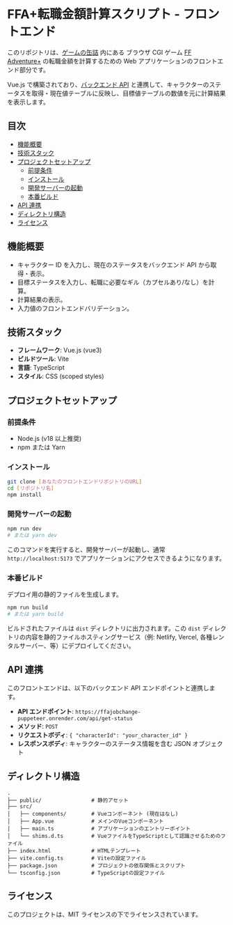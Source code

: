 # FFA+転職金額計算スクリプト - フロントエンド

このリポジトリは、[ゲームの缶詰](http://www.game-can.com/) 内にある ブラウザ CGI ゲーム [FF Adventure+](http://www.game-can.com/ffa/others.cgi) の転職金額を計算するための Web アプリケーションのフロントエンド部分です。

Vue.js で構築されており、[バックエンド API](https://github.com/abematsu-shingo/ffaJobchange-puppeteer) と連携して、キャラクターのステータスを取得・現在値テーブルに反映し、目標値テーブルの数値を元に計算結果を表示します。

## 目次

-   [機能概要](#機能概要)
-   [技術スタック](#技術スタック)
-   [プロジェクトセットアップ](#プロジェクトセットアップ)
    -   [前提条件](#前提条件)
    -   [インストール](#インストール)
    -   [開発サーバーの起動](#開発サーバーの起動)
    -   [本番ビルド](#本番ビルド)
-   [API 連携](#api連携)
-   [ディレクトリ構造](#ディレクトリ構造)
-   [ライセンス](#ライセンス)

## 機能概要

-   キャラクター ID を入力し、現在のステータスをバックエンド API から取得・表示。
-   目標ステータスを入力し、転職に必要なギル（カプセルあり/なし）を計算。
-   計算結果の表示。
-   入力値のフロントエンドバリデーション。

## 技術スタック

-   **フレームワーク**: Vue.js (vue3)
-   **ビルドツール**: Vite
-   **言語**: TypeScript
-   **スタイル**: CSS (scoped styles)

## プロジェクトセットアップ

### 前提条件

-   Node.js (v18 以上推奨)
-   npm または Yarn

### インストール

```bash
git clone [あなたのフロントエンドリポジトリのURL]
cd [リポジトリ名]
npm install
```

### 開発サーバーの起動

```bash
npm run dev
# または yarn dev
```

このコマンドを実行すると、開発サーバーが起動し、通常 `http://localhost:5173` でアプリケーションにアクセスできるようになります。

### 本番ビルド

デプロイ用の静的ファイルを生成します。

```bash
npm run build
# または yarn build
```

ビルドされたファイルは `dist` ディレクトリに出力されます。この `dist` ディレクトリの内容を静的ファイルホスティングサービス（例: Netlify, Vercel, 各種レンタルサーバー、等）にデプロイしてください。

## API 連携

このフロントエンドは、以下のバックエンド API エンドポイントと連携します。

-   **API エンドポイント**: `https://ffajobchange-puppeteer.onrender.com/api/get-status`
-   **メソッド**: `POST`
-   **リクエストボディ**: `{ "characterId": "your_character_id" }`
-   **レスポンスボディ**: キャラクターのステータス情報を含む JSON オブジェクト

## ディレクトリ構造

```
.
├── public/                # 静的アセット
├── src/
│   ├── components/        # Vueコンポーネント (現在はなし)
│   ├── App.vue            # メインのVueコンポーネント
│   ├── main.ts            # アプリケーションのエントリーポイント
│   └── shims.d.ts         # VueファイルをTypeScriptとして認識させるためのファイル
├── index.html             # HTMLテンプレート
├── vite.config.ts         # Viteの設定ファイル
├── package.json           # プロジェクトの依存関係とスクリプト
└── tsconfig.json          # TypeScriptの設定ファイル
```

## ライセンス

このプロジェクトは、MIT ライセンスの下でライセンスされています。
